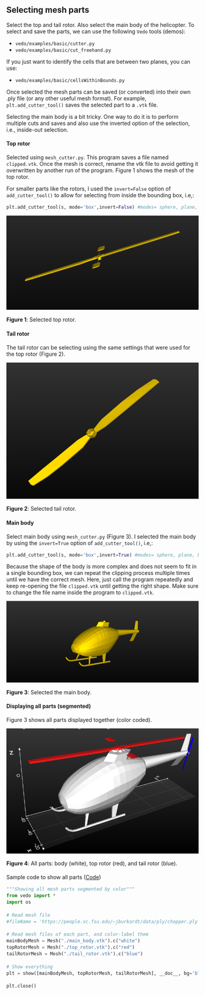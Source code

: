 ## Selecting mesh parts

Select the top and tail rotor. Also select the main body of the helicopter. To select and save the parts, we can use the following `Vedo` tools (demos): 

- `vedo/examples/basic/cutter.py`
- `vedo/examples/basic/cut_freehand.py`

If you just want to identify the cells that are between two planes, you can use: 

- `vedo/examples/basic/cellsWithinBounds.py`

Once selected the mesh parts can be saved (or converted) into their own .ply file (or any other useful mesh format). For example, `plt.add_cutter_tool()` saves the selected part to a `.vtk` file. 

Selecting the main body is a bit tricky. One way to do it is to perform multiple cuts and saves and also use the inverted option of the selection, i.e., inside-out selection. 

#### Top rotor 

Selected using `mesh_cutter.py`. This program saves a file named `clipped.vtk`. Once the mesh is correct, rename the vtk file to avoid getting it overwritten by another run of the program. Figure 1 shows the mesh of the top rotor. 

For smaller parts like the rotors, I used the `invert=False` option of `add_cutter_tool()` to allow for selecting from inside the bounding box, i.e,: 

```python
plt.add_cutter_tool(s, mode='box',invert=False) #modes= sphere, plane, box
```

![image-20230204165634047](top_rotor.png)

**Figure 1**: Selected top rotor. 

#### Tail rotor 

The tail rotor can be selecting using the same settings that were used for the top rotor (Figure 2). 

![image-20230204170634617](tail_rotor.png)

**Figure 2**: Selected tail rotor. 

#### Main body

Select main body using `mesh_cutter.py` (Figure 3). I selected the main body by using the `invert=True` option of `add_cutter_tool()`, i.e,: 

```python
plt.add_cutter_tool(s, mode='box',invert=True) #modes= sphere, plane, box
```

Because the shape of the body is more complex and does not seem to fit in a single bounding box, we can repeat the clipping process multiple times until we have the correct mesh. Here, just call the program repeatedly and keep re-opening the file `clipped.vtk` until getting the right shape. Make sure to change the file name inside the program to `clipped.vtk`. 

![image-20230204171037544](main_body.png)

**Figure 3**: Selected the main body. 

#### Displaying all parts (segmented)

Figure 3 shows all parts displayed together (color coded). 

![image-20230205143524043](allparts.png)

**Figure 4**: All parts: body (white), top rotor (red), and tail rotor (blue). 

#### 

Sample code to show all parts ([Code](https://github.com/eraldoribeiro/changeOfCoordinates/blob/main/displayAllParts.py))

```python
"""Showing all mesh parts segmented by color"""
from vedo import *
import os  

# Read mesh file 
#fileName = 'https://people.sc.fsu.edu/~jburkardt/data/ply/chopper.ply'

# Read mesh files of each part, and color-label them
mainBodyMesh = Mesh("./main_body.vtk").c("white")
topRotorMesh = Mesh("./top_rotor.vtk").c("red")
tailRotorMesh = Mesh("./tail_rotor.vtk").c("blue")

# Show everything 
plt = show([mainBodyMesh, topRotorMesh, tailRotorMesh], __doc__, bg='black', bg2='bb', interactive=True, axes=1, viewup='z')

plt.close()
```

